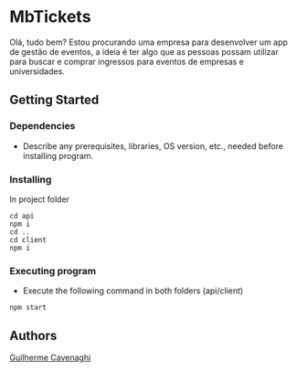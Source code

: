 # MbTickets
Olá, tudo bem? Estou procurando uma empresa para desenvolver um app de gestão de eventos, a ideia é ter algo que as pessoas possam utilizar para buscar e comprar ingressos para eventos de empresas e universidades.

## Getting Started

### Dependencies
* Describe any prerequisites, libraries, OS version, etc., needed before installing program.


### Installing
In project folder
```
cd api
npm i
cd ..
cd client
npm i
```
### Executing program

* Execute the following command in both folders (api/client)

```
npm start
```

## Authors
[Guilherme Cavenaghi](https://www.linkedin.com/in/guilherme-cavenaghi/)
